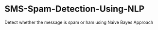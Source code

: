 # SMS-Spam-Detection-Using-NLP
Detect whether the message is spam or ham using Naive Bayes Approach
